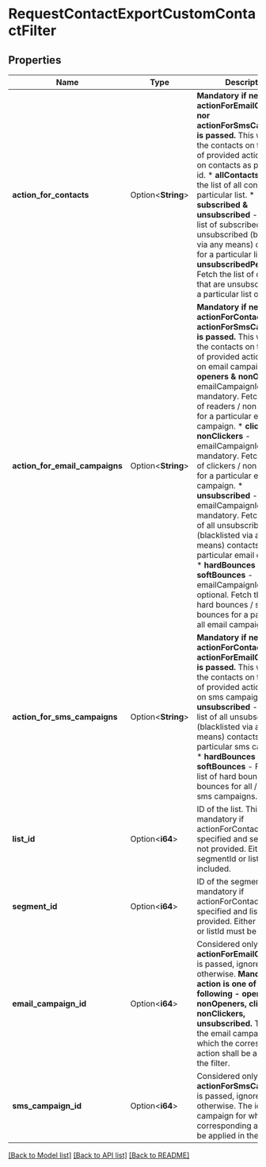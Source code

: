 # RequestContactExportCustomContactFilter

## Properties

Name | Type | Description | Notes
------------ | ------------- | ------------- | -------------
**action_for_contacts** | Option<**String**> | **Mandatory if neither actionForEmailCampaigns nor actionForSmsCampaigns is passed.** This will export the contacts on the basis of provided action applied on contacts as per the list id. * **allContacts** - Fetch the list of all contacts for a particular list. * **subscribed & unsubscribed** - Fetch the list of subscribed / unsubscribed (blacklisted via any means) contacts for a particular list. * **unsubscribedPerList** - Fetch the list of contacts that are unsubscribed from a particular list only.  | [optional]
**action_for_email_campaigns** | Option<**String**> | **Mandatory if neither actionForContacts nor actionForSmsCampaigns is passed.** This will export the contacts on the basis of provided action applied on email campaigns. * **openers & nonOpeners** - emailCampaignId is mandatory. Fetch the list of readers / non-readers for a particular email campaign. * **clickers & nonClickers** - emailCampaignId is mandatory. Fetch the list of clickers / non-clickers for a particular email campaign. * **unsubscribed** - emailCampaignId is mandatory. Fetch the list of all unsubscribed (blacklisted via any means) contacts for a particular email campaign. * **hardBounces & softBounces** - emailCampaignId is optional. Fetch the list of hard bounces / soft bounces for a particular / all email campaign(s).  | [optional]
**action_for_sms_campaigns** | Option<**String**> | **Mandatory if neither actionForContacts nor actionForEmailCampaigns is passed.** This will export the contacts on the basis of provided action applied on sms campaigns. * **unsubscribed** - Fetch the list of all unsubscribed (blacklisted via any means) contacts for all / particular sms campaigns. * **hardBounces & softBounces** - Fetch the list of hard bounces / soft bounces for all / particular sms campaigns.  | [optional]
**list_id** | Option<**i64**> | ID of the list. This is mandatory if actionForContacts is specified and segmentId is not provided. Either segmentId or listId must be included.  | [optional]
**segment_id** | Option<**i64**> | ID of the segment. This is mandatory if actionForContacts is specified and listId is not provided. Either segmentId or listId must be included.  | [optional]
**email_campaign_id** | Option<**i64**> | Considered only if **actionForEmailCampaigns** is passed, ignored otherwise. **Mandatory if action is one of the following - openers, nonOpeners, clickers, nonClickers, unsubscribed.** The id of the email campaign for which the corresponding action shall be applied in the filter.  | [optional]
**sms_campaign_id** | Option<**i64**> | Considered only if **actionForSmsCampaigns** is passed, ignored otherwise. The id of sms campaign for which the corresponding action shall be applied in the filter.  | [optional]

[[Back to Model list]](../README.md#documentation-for-models) [[Back to API list]](../README.md#documentation-for-api-endpoints) [[Back to README]](../README.md)


